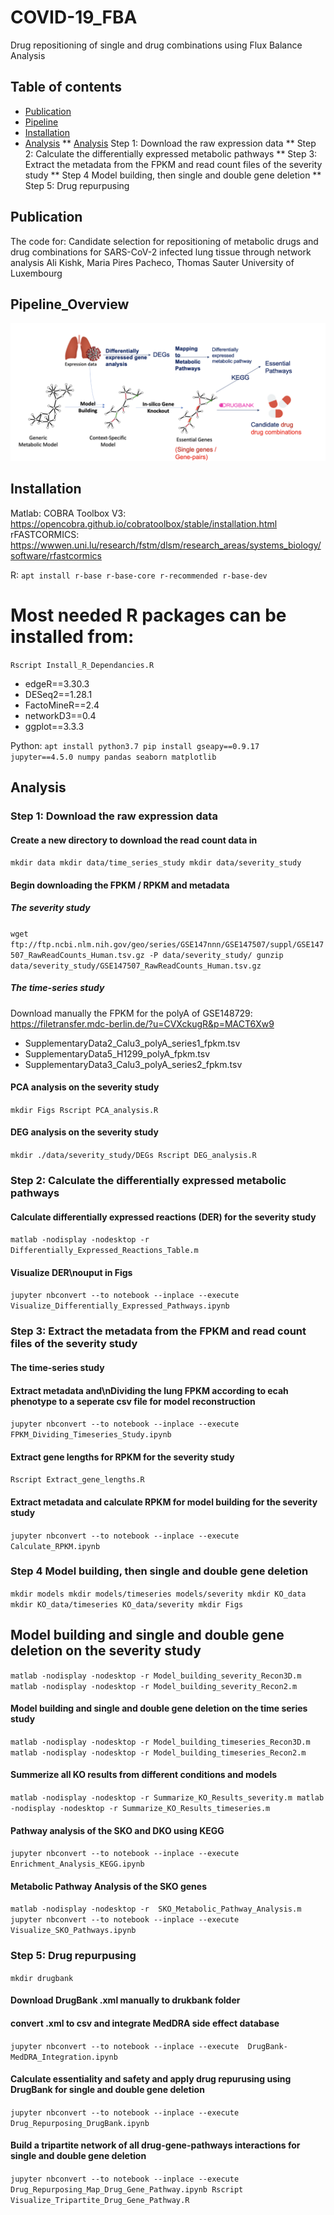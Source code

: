 # COVID-19_FBA
Drug repositioning of single and drug combinations using Flux Balance Analysis

## Table of contents
* [Publication](#publication)
* [Pipeline](#pipeline)
* [Installation](#installation)
* [Analysis](#analysis)
** [Analysis](#analysis) Step 1: Download the raw expression data 
** Step 2: Calculate the differentially expressed metabolic pathways
** Step 3: Extract the metadata from the FPKM and read count files of the severity study 
** Step 4 Model building, then single and double gene deletion 
** Step 5: Drug repurpusing 

## Publication
The code for: Candidate selection for repositioning of metabolic drugs and drug combinations for SARS-CoV-2 infected lung tissue through network analysis
Ali Kishk, Maria Pires Pacheco, Thomas Sauter
University of Luxembourg

## Pipeline_Overview
![Pipeline](/Figs/Fig2_Extended.png)

## Installation

Matlab:
	COBRA Toolbox V3: https://opencobra.github.io/cobratoolbox/stable/installation.html
	rFASTCORMICS: https://wwwen.uni.lu/research/fstm/dlsm/research_areas/systems_biology/software/rfastcormics

R: 
`apt install r-base r-base-core r-recommended r-base-dev`
# Most needed R packages can be installed from:
`Rscript Install_R_Dependancies.R`
*	edgeR==3.30.3
*	DESeq2==1.28.1
*	FactoMineR==2.4
*	networkD3==0.4
*	ggplot==3.3.3

Python:
`apt install python3.7
pip install gseapy==0.9.17 jupyter==4.5.0 numpy pandas seaborn matplotlib`


## Analysis

### Step 1: Download the raw expression data 

#### Create a new directory to download the read count data in
`mkdir data
mkdir data/time_series_study
mkdir data/severity_study`

#### Begin downloading the FPKM / RPKM and metadata
##### The severity study
`wget ftp://ftp.ncbi.nlm.nih.gov/geo/series/GSE147nnn/GSE147507/suppl/GSE147507_RawReadCounts_Human.tsv.gz -P data/severity_study/
gunzip data/severity_study/GSE147507_RawReadCounts_Human.tsv.gz`
##### The time-series study
Download manually the FPKM for the polyA of GSE148729: https://filetransfer.mdc-berlin.de/?u=CVXckugR&p=MACT6Xw9
* SupplementaryData2_Calu3_polyA_series1_fpkm.tsv	
* SupplementaryData5_H1299_polyA_fpkm.tsv
* SupplementaryData3_Calu3_polyA_series2_fpkm.tsv

#### PCA analysis on the severity study
`mkdir Figs
Rscript PCA_analysis.R`
#### DEG analysis on the severity study
`mkdir ./data/severity_study/DEGs
Rscript DEG_analysis.R`

### Step 2: Calculate the differentially expressed metabolic pathways
#### Calculate differentially expressed reactions (DER) for the severity study
`matlab -nodisplay -nodesktop -r Differentially_Expressed_Reactions_Table.m`
#### Visualize DER\nouput in Figs
`jupyter nbconvert --to notebook --inplace --execute Visualize_Differentially_Expressed_Pathways.ipynb`

### Step 3: Extract the metadata from the FPKM and read count files of the severity study ###
#### The time-series study
#### Extract metadata and\nDividing the lung FPKM according to ecah phenotype to a seperate csv file for model reconstruction 
`jupyter nbconvert --to notebook --inplace --execute FPKM_Dividing_Timeseries_Study.ipynb`
#### Extract gene lengths for RPKM for the severity study
`Rscript Extract_gene_lengths.R`
#### Extract metadata and calculate RPKM for model building for the severity study
`jupyter nbconvert --to notebook --inplace --execute  Calculate_RPKM.ipynb`


### Step 4 Model building, then single and double gene deletion ###
`mkdir models
mkdir models/timeseries models/severity
mkdir KO_data
mkdir KO_data/timeseries KO_data/severity
mkdir Figs`

## Model building and single and double gene deletion on the severity study
`matlab -nodisplay -nodesktop -r Model_building_severity_Recon3D.m
matlab -nodisplay -nodesktop -r Model_building_severity_Recon2.m`
#### Model building and single and double gene deletion on the time series study
`matlab -nodisplay -nodesktop -r Model_building_timeseries_Recon3D.m
matlab -nodisplay -nodesktop -r Model_building_timeseries_Recon2.m`
#### Summerize all KO results from different conditions and models
`matlab -nodisplay -nodesktop -r Summarize_KO_Results_severity.m
matlab -nodisplay -nodesktop -r Summarize_KO_Results_timeseries.m`

#### Pathway analysis of the SKO and DKO using KEGG
`jupyter nbconvert --to notebook --inplace --execute Enrichment_Analysis_KEGG.ipynb`
#### Metabolic Pathway Analysis of the SKO genes
`matlab -nodisplay -nodesktop -r  SKO_Metabolic_Pathway_Analysis.m
jupyter nbconvert --to notebook --inplace --execute Visualize_SKO_Pathways.ipynb`

### Step 5: Drug repurpusing ###
`mkdir drugbank`
#### Download DrugBank .xml  manually to drukbank folder
#### convert .xml to csv and integrate MedDRA side effect database
`jupyter nbconvert --to notebook --inplace --execute  DrugBank-MedDRA_Integration.ipynb`
#### Calculate essentiality and safety and apply drug repurusing using DrugBank for single and double gene deletion
`jupyter nbconvert --to notebook --inplace --execute  Drug_Repurposing_DrugBank.ipynb`
#### Build a tripartite network of all drug-gene-pathways interactions for single and double gene deletion
`jupyter nbconvert --to notebook --inplace --execute  Drug_Repurposing_Map_Drug_Gene_Pathway.ipynb
Rscript Visualize_Tripartite_Drug_Gene_Pathway.R`
